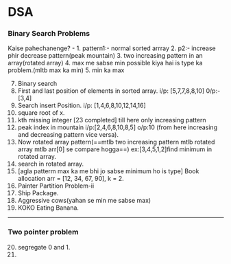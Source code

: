 # DSA
###  Binary Search Problems
Kaise pahechanenge? - 
			1. pattern1:- normal sorted arrray
			2. p2:- increase phir decrease pattern(peak mountain)
			3. two increasing pattern in an array(rotated array)
			4. max me sabse min possible kiya hai is type ka problem.(mltb max ka min)
			5. min ka max

7. Binary search
8. First and last position of elements in sorted array. i/p: [5,7,7,8,8,10] 0/p:- [3,4]
9. Search insert Position. i/p: [1,4,6,8,10,12,14,16]
10. square root of x. 
11. kth missing integer [23 completed] till here only increasing pattern
12. peak index in mountain i/p:[2,4,6,8,10,8,5] o/p:10 (from here increasing and decreasing pattern vice versa).
13. Now rotated array pattern(==mtlb two increasing pattern mtlb rotated array mtlb arr[0] se compare hogga==) ex:[3,4,5,1,2]find minimum in rotated array.
14. search in rotated array.
15. [agla patterm max ka me bhi jo sabse minimum ho is type] Book allocation arr = [12, 34, 67, 90], k = 2.
16. Painter Partition Problem-ii
17. Ship Package.
18. Aggressive cows(yahan se min me sabse max)
19. KOKO Eating Banana.

-----------------------------
###  Two pointer problem
20. segregate 0 and 1.
21. 